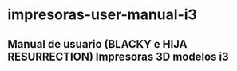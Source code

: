# impresoras-user-manual-i3

## **Manual de usuario  (BLACKY e HIJA RESURRECTION)  Impresoras 3D modelos i3**









